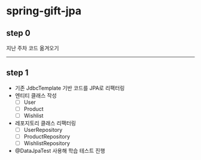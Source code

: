 # spring-gift-jpa

## step 0

지난 주차 코드 옮겨오기

---

## step 1

- 기존 JdbcTemplate 기반 코드를 JPA로 리팩터링
- 엔티티 클래스 작성
  - [ ] User
  - [ ] Product
  - [ ] Wishlist
- 레포지토리 클래스 리팩터링
  - [ ] UserRepository
  - [ ] ProductRepository
  - [ ] WishlistRepository
- @DataJpaTest 사용해 학습 테스트 진행